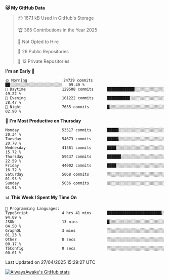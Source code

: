 <!--START_SECTION:waka-->
**🐱 My GitHub Data** 

> 📦 167.1 kB Used in GitHub's Storage 
 > 
> 🏆 365 Contributions in the Year 2025
 > 
> 🚫 Not Opted to Hire
 > 
> 📜 26 Public Repositories 
 > 
> 🔑 12 Private Repositories 
 > 
**I'm an Early 🐤** 

```text
🌞 Morning                24729 commits       ██░░░░░░░░░░░░░░░░░░░░░░░   09.40 % 
🌆 Daytime                129508 commits      ████████████░░░░░░░░░░░░░   49.22 % 
🌃 Evening                101222 commits      ██████████░░░░░░░░░░░░░░░   38.47 % 
🌙 Night                  7635 commits        █░░░░░░░░░░░░░░░░░░░░░░░░   02.90 % 
```
📅 **I'm Most Productive on Thursday** 

```text
Monday                   53517 commits       █████░░░░░░░░░░░░░░░░░░░░   20.34 % 
Tuesday                  54673 commits       █████░░░░░░░░░░░░░░░░░░░░   20.78 % 
Wednesday                41361 commits       ████░░░░░░░░░░░░░░░░░░░░░   15.72 % 
Thursday                 59437 commits       ██████░░░░░░░░░░░░░░░░░░░   22.59 % 
Friday                   44002 commits       ████░░░░░░░░░░░░░░░░░░░░░   16.72 % 
Saturday                 5068 commits        ░░░░░░░░░░░░░░░░░░░░░░░░░   01.93 % 
Sunday                   5036 commits        ░░░░░░░░░░░░░░░░░░░░░░░░░   01.91 % 
```


📊 **This Week I Spent My Time On** 

```text
💬 Programming Languages: 
TypeScript               4 hrs 41 mins       ████████████████████████░   94.09 % 
JSON                     13 mins             █░░░░░░░░░░░░░░░░░░░░░░░░   04.50 % 
GraphQL                  3 mins              ░░░░░░░░░░░░░░░░░░░░░░░░░   01.23 % 
Other                    0 secs              ░░░░░░░░░░░░░░░░░░░░░░░░░   00.17 % 
TSConfig                 0 secs              ░░░░░░░░░░░░░░░░░░░░░░░░░   00.01 % 
```


 Last Updated on 27/04/2025 15:29:27 UTC
<!--END_SECTION:waka-->

[![AlwaysAwake's GitHub stats](https://github-readme-stats.vercel.app/api?username=AlwaysAwake&show_icons=true&theme=github_dark&count_private=true)](https://github.com/AlwaysAwake/AlwaysAwake)
